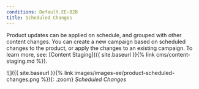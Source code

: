 ```yaml
---
conditions: Default.EE-B2B
title: Scheduled Changes
---
```


Product updates can be applied on schedule, and grouped with other content changes. You can create a new campaign based on scheduled changes to the product, or apply the changes to an existing campaign. To learn more, see: [Content Staging]({{ site.baseurl }}{% link cms/content-staging.md %}).

![]({{ site.baseurl }}{% link images/images-ee/product-scheduled-changes.png %}){: .zoom}
*Scheduled Changes*
